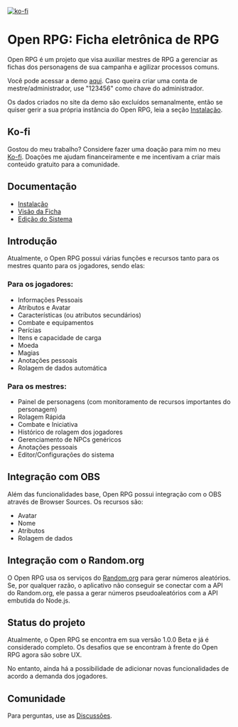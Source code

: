 [![ko-fi](https://ko-fi.com/img/githubbutton_sm.svg)](https://ko-fi.com/Z8Z3BVAJ2)

# Open RPG: Ficha eletrônica de RPG

Open RPG é um projeto que visa auxiliar mestres de RPG a gerenciar as fichas dos personagens de sua campanha e agilizar processos comuns.

Você pode acessar a demo [aqui](https://openrpgdemo.herokuapp.com/). Caso queira criar uma conta de mestre/administrador, use "123456" como chave do administrador.

Os dados criados no site da demo são excluídos semanalmente, então se quiser gerir a sua própria instância do Open RPG, leia a seção [Instalação][].

## Ko-fi

Gostou do meu trabalho? Considere fazer uma doação para mim no meu [Ko-fi](https://ko-fi.com/alyssafernandes). Doações me ajudam financeiramente e me incentivam a criar mais conteúdo gratuito para a comunidade.

## Documentação

- [Instalação][]
- [Visão da Ficha][]
- [Edição do Sistema][]

[Instalação]: ./docs/installing.md
[Visão da Ficha]: ./docs/sheet.md
[Edição do Sistema]: ./docs/admin_tutorial.md

## Introdução

Atualmente, o Open RPG possui várias funções e recursos tanto para os mestres quanto para os jogadores, sendo elas:

### Para os jogadores:

- Informações Pessoais
- Atributos e Avatar
- Características (ou atributos secundários)
- Combate e equipamentos
- Perícias
- Itens e capacidade de carga
- Moeda
- Magias
- Anotações pessoais
- Rolagem de dados automática

### Para os mestres:

- Painel de personagens (com monitoramento de recursos importantes do personagem)
- Rolagem Rápida
- Combate e Iniciativa
- Histórico de rolagem dos jogadores
- Gerenciamento de NPCs genéricos
- Anotações pessoais
- Editor/Configurações do sistema

## Integração com OBS

Além das funcionalidades base, Open RPG possui integração com o OBS através de Browser Sources. Os recursos são:

- Avatar
- Nome
- Atributos
- Rolagem de dados

## Integração com o Random.org

O Open RPG usa os serviços do [Random.org](https://www.random.org/) para gerar números aleatórios. Se, por qualquer razão, o aplicativo não conseguir se conectar com a API do Random.org, ele passa a gerar números pseudoaleatórios com a API embutida do Node.js.

## Status do projeto

Atualmente, o Open RPG se encontra em sua versão 1.0.0 Beta e já é considerado completo. Os desafios que se encontram à frente do Open RPG agora são sobre UX.

No entanto, ainda há a possibilidade de adicionar novas funcionalidades de acordo a demanda dos jogadores.

## Comunidade

Para perguntas, use as [Discussões](https://github.com/alyssapiresfernandescefet/openrpg/discussions).
